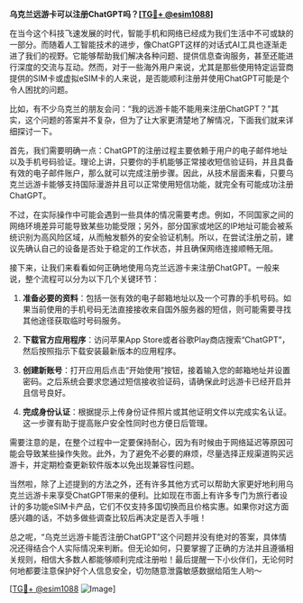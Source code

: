 **乌克兰远游卡可以注册ChatGPT吗？[[TG💪+ @esim1088](https://t.me/s/esim1088)]**

在当今这个科技飞速发展的时代，智能手机和网络已经成为我们生活中不可或缺的一部分。而随着人工智能技术的进步，像ChatGPT这样的对话式AI工具也逐渐走进了我们的视野。它能够帮助我们解决各种问题、提供信息查询服务，甚至还能进行深度的交流与互动。然而，对于一些海外用户来说，尤其是那些使用特定运营商提供的SIM卡或虚拟eSIM卡的人来说，是否能顺利注册并使用ChatGPT可能是个令人困扰的问题。

比如，有不少乌克兰的朋友会问：“我的远游卡能不能用来注册ChatGPT？”其实，这个问题的答案并不复杂，但为了让大家更清楚地了解情况，下面我们就来详细探讨一下。

首先，我们需要明确一点：ChatGPT的注册过程主要依赖于用户的电子邮件地址以及手机号码验证。理论上讲，只要你的手机能够正常接收短信验证码，并且具备有效的电子邮件账户，那么就可以完成注册步骤。因此，从技术层面来看，只要乌克兰远游卡能够支持国际漫游并且可以正常使用短信功能，就完全有可能成功注册ChatGPT。

不过，在实际操作中可能会遇到一些具体的情况需要考虑。例如，不同国家之间的网络环境差异可能导致某些功能受限；另外，部分国家或地区的IP地址可能会被系统识别为高风险区域，从而触发额外的安全验证机制。所以，在尝试注册之前，建议先确认自己的设备是否处于稳定的工作状态，并且确保网络连接顺畅无阻。

接下来，让我们来看看如何正确地使用乌克兰远游卡来注册ChatGPT。一般来说，整个流程可以分为以下几个关键环节：

1. **准备必要的资料**：包括一张有效的电子邮箱地址以及一个可靠的手机号码。如果当前使用的手机号码无法直接接收来自国外服务器的短信，则可能需要寻找其他途径获取临时号码服务。
   
2. **下载官方应用程序**：访问苹果App Store或者谷歌Play商店搜索“ChatGPT”，然后按照指示下载安装最新版本的应用程序。
   
3. **创建新账号**：打开应用后点击“开始使用”按钮，接着输入您的邮箱地址并设置密码。之后系统会要求您通过短信接收验证码，请确保此时远游卡已经开启并且信号良好。
   
4. **完成身份认证**：根据提示上传身份证件照片或其他证明文件以完成实名认证。这一步骤有助于提高账户安全性同时也方便日后管理。

需要注意的是，在整个过程中一定要保持耐心，因为有时候由于网络延迟等原因可能会导致某些操作失败。此外，为了避免不必要的麻烦，尽量选择正规渠道购买远游卡，并定期检查更新软件版本以免出现兼容性问题。

当然啦，除了上述提到的方法之外，还有许多其他方式可以帮助大家更好地利用乌克兰远游卡来享受ChatGPT带来的便利。比如现在市面上有许多专门为旅行者设计的多功能eSIM卡产品，它们不仅支持多国切换而且价格实惠。如果你对这方面感兴趣的话，不妨多做些调查比较后再决定是否入手哦！

总之呢，“乌克兰远游卡能否注册ChatGPT”这个问题并没有绝对的答案，具体情况还得结合个人实际情况来判断。但无论如何，只要掌握了正确的方法并且遵循相关规则，相信大多数人都能够顺利完成注册啦！最后提醒一下小伙伴们，无论何时何地都要注意保护好个人信息安全，切勿随意泄露敏感数据给陌生人哟～

[[TG💪+ @esim1088](https://t.me/s/esim1088) ![Image](https://i.postimg.cc/4NQfJmqS/Snipaste-2025-05-13-00-14-12.png)]